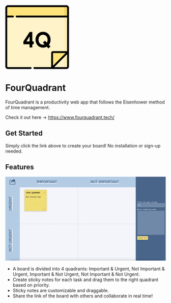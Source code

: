<img src="client/icons/4Q2.png" width=200px>

# FourQuadrant

FourQuadrant is a productivity web app that follows the Eisenhower method of time management. 

Check it out here -> https://www.fourquadrant.tech/


## Get Started
Simply click the link above to create your board! No installation or sign-up needed.

## Features


![Board](client/static/icons/board.gif)

* A board is divided into 4 quadrants: Important & Urgent, Not Important & Urgent, Important & Not Urgent, Not Important & Not Urgent.
* Create sticky notes for each task and drag them to the right quadrant based on priority.
* Sticky notes are customizable and draggable.
* Share the link of the board with others and collaborate in real time! 
